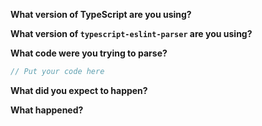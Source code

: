 **What version of TypeScript are you using?**

**What version of `typescript-eslint-parser` are you using?**

**What code were you trying to parse?**

```ts
// Put your code here
```

**What did you expect to happen?**

**What happened?**
